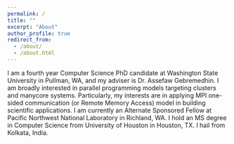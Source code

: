 ```yaml
---
permalink: /
title: ""
excerpt: "About"
author_profile: true
redirect_from: 
  - /about/
  - /about.html
---
```


I am a fourth year Computer Science PhD candidate at Washington State University in Pullman, WA, and my adviser is Dr. Assefaw Gebremedhin. I am broadly interested in parallel programming models targeting clusters and manycore systems. Particularly, my interests are in applying MPI one-sided communication (or Remote Memory Access) model in building scientific applications. I am currently an Alternate Sponsored Fellow at Pacific Northwest National Laboratory in Richland, WA. I hold an MS degree in Computer Science from University of Houston in Houston, TX. I hail from Kolkata, India.
